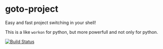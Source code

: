 goto-project
============
Easy and fast project switching in your shell!

This is a like `workon` for python, but more powerfull and not only for python.

[![Build Status](https://travis-ci.com/sivakov512/goto-project.svg?branch=master)](https://travis-ci.com/sivakov512/goto-project)
